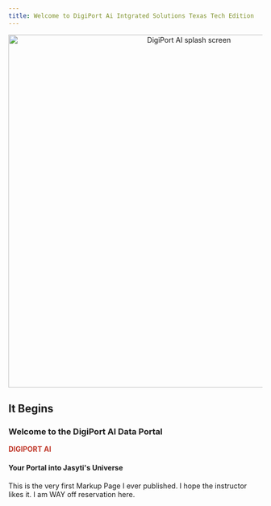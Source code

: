 ```yaml
---
title: Welcome to DigiPort Ai Intgrated Solutions Texas Tech Edition 
---
```


<p align="center">
<img src="/ttu_knowledge_base/assets/splash_screen.png" alt="DigiPort AI splash screen" width="700">
</p>

 </p>

## It Begins 
### Welcome to the DigiPort AI Data Portal
<p><strong style="color:#c0392b;">DIGIPORT AI</strong></p>


#### Your Portal into Jasyti's Universe
This is the very first Markup Page I ever published. I hope the instructor likes it.  I am WAY off reservation here.


